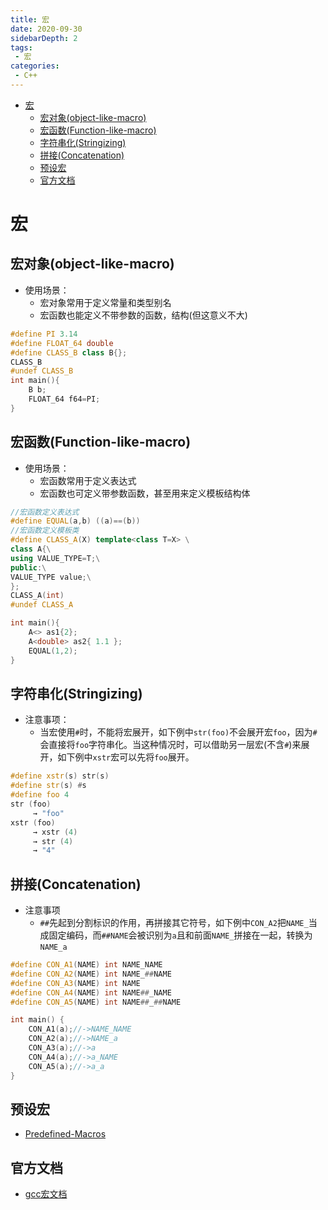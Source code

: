 ```yaml
---
title: 宏
date: 2020-09-30
sidebarDepth: 2
tags:
 - 宏
categories:
 - C++
---
```

- [宏](#宏)
  - [宏对象(object-like-macro)](#宏对象object-like-macro)
  - [宏函数(Function-like-macro)](#宏函数function-like-macro)
  - [字符串化(Stringizing)](#字符串化stringizing)
  - [拼接(Concatenation)](#拼接concatenation)
  - [预设宏](#预设宏)
  - [官方文档](#官方文档)
# 宏
## 宏对象(object-like-macro)
- 使用场景：
  - 宏对象常用于定义常量和类型别名
  - 宏函数也能定义不带参数的函数，结构(但这意义不大)
```cpp
#define PI 3.14
#define FLOAT_64 double
#define CLASS_B class B{};
CLASS_B
#undef CLASS_B
int main(){
    B b;
    FLOAT_64 f64=PI;
}
```
## 宏函数(Function-like-macro)
- 使用场景：
  - 宏函数常用于定义表达式
  - 宏函数也可定义带参数函数，甚至用来定义模板结构体
```cpp
//宏函数定义表达式
#define EQUAL(a,b) ((a)==(b))
//宏函数定义模板类
#define CLASS_A(X) template<class T=X> \
class A{\
using VALUE_TYPE=T;\
public:\
VALUE_TYPE value;\
};
CLASS_A(int)
#undef CLASS_A

int main(){
    A<> as1{2};
    A<double> as2{ 1.1 };
    EQUAL(1,2);
}
```
## 字符串化(Stringizing)
- 注意事项：
  - 当宏使用`#`时，不能将宏展开，如下例中`str(foo)`不会展开宏`foo`，因为`#`会直接将`foo`字符串化。当这种情况时，可以借助另一层宏(不含`#`)来展开，如下例中`xstr`宏可以先将`foo`展开。
```cpp
#define xstr(s) str(s)
#define str(s) #s
#define foo 4
str (foo)
     → "foo"
xstr (foo)
     → xstr (4)
     → str (4)
     → "4"
```
## 拼接(Concatenation)
- 注意事项
  - `##`先起到分割标识的作用，再拼接其它符号，如下例中`CON_A2`把`NAME_`当成固定编码，而`##NAME`会被识别为`a`且和前面`NAME_`拼接在一起，转换为`NAME_a`
```cpp
#define CON_A1(NAME) int NAME_NAME
#define CON_A2(NAME) int NAME_##NAME
#define CON_A3(NAME) int NAME
#define CON_A4(NAME) int NAME##_NAME
#define CON_A5(NAME) int NAME##_##NAME

int main() {
    CON_A1(a);//->NAME_NAME
    CON_A2(a);//->NAME_a
    CON_A3(a);//->a
    CON_A4(a);//->a_NAME
    CON_A5(a);//->a_a
}
```
## 预设宏
- [Predefined-Macros](https://gcc.gnu.org/onlinedocs/cpp/Predefined-Macros.html#Predefined-Macros)
## 官方文档
- [gcc宏文档](https://gcc.gnu.org/onlinedocs/cpp/Macros.html "gcc宏文档")